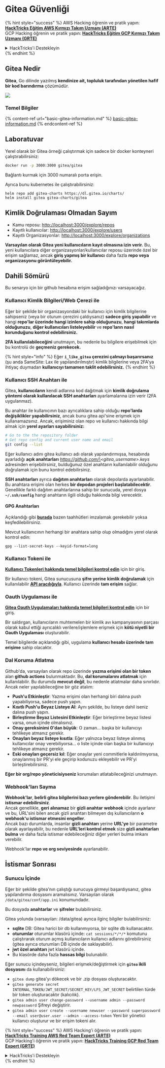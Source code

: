 # Gitea Güvenliği

{% hint style="success" %}
AWS Hacking öğrenin ve pratik yapın:<img src="../../.gitbook/assets/image (1).png" alt="" data-size="line">[**HackTricks Eğitim AWS Kırmızı Takım Uzmanı (ARTE)**](https://training.hacktricks.xyz/courses/arte)<img src="../../.gitbook/assets/image (1).png" alt="" data-size="line">\
GCP Hacking öğrenin ve pratik yapın: <img src="../../.gitbook/assets/image (2).png" alt="" data-size="line">[**HackTricks Eğitim GCP Kırmızı Takım Uzmanı (GRTE)**<img src="../../.gitbook/assets/image (2).png" alt="" data-size="line">](https://training.hacktricks.xyz/courses/grte)

<details>

<summary>HackTricks'i Destekleyin</summary>

* [**abonelik planlarını**](https://github.com/sponsors/carlospolop) kontrol edin!
* **💬 [**Discord grubuna**](https://discord.gg/hRep4RUj7f) veya [**telegram grubuna**](https://t.me/peass) katılın ya da **Twitter'da** 🐦 [**@hacktricks\_live**](https://twitter.com/hacktricks\_live)**'i takip edin.**
* **Hacking ipuçlarını paylaşmak için** [**HackTricks**](https://github.com/carlospolop/hacktricks) ve [**HackTricks Cloud**](https://github.com/carlospolop/hacktricks-cloud) github reposuna PR gönderin.

</details>
{% endhint %}

## Gitea Nedir

**Gitea**, Go dilinde yazılmış **kendinize ait, topluluk tarafından yönetilen hafif bir kod barındırma** çözümüdür.

![](<../../.gitbook/assets/image (160).png>)

### Temel Bilgiler

{% content-ref url="basic-gitea-information.md" %}
[basic-gitea-information.md](basic-gitea-information.md)
{% endcontent-ref %}

## Laboratuvar

Yerel olarak bir Gitea örneği çalıştırmak için sadece bir docker konteyneri çalıştırabilirsiniz:
```bash
docker run -p 3000:3000 gitea/gitea
```
Bağlantı kurmak için 3000 numaralı porta erişin.

Ayrıca bunu kubernetes ile çalıştırabilirsiniz:
```
helm repo add gitea-charts https://dl.gitea.io/charts/
helm install gitea gitea-charts/gitea
```
## Kimlik Doğrulaması Olmadan Sayım

* Kamu reposu: [http://localhost:3000/explore/repos](http://localhost:3000/explore/repos)
* Kayıtlı kullanıcılar: [http://localhost:3000/explore/users](http://localhost:3000/explore/users)
* Kayıtlı Organizasyonlar: [http://localhost:3000/explore/organizations](http://localhost:3000/explore/organizations)

**Varsayılan olarak Gitea yeni kullanıcıların kayıt olmasına izin verir.** Bu, yeni kullanıcılara diğer organizasyonlar/kullanıcılar reposu üzerinde özel bir erişim sağlamaz, ancak **giriş yapmış bir kullanıcı** daha fazla **repo veya organizasyonu görüntüleyebilir.**

## Dahili Sömürü

Bu senaryo için bir github hesabına erişim sağladığınızı varsayacağız.

### Kullanıcı Kimlik Bilgileri/Web Çerezi ile

Eğer bir şekilde bir organizasyondaki bir kullanıcı için kimlik bilgilerine sahipseniz (veya bir oturum çerezini çaldıysanız) **sadece giriş yapabilir** ve hangi **repo'lar üzerinde hangi izinlere sahip olduğunuzu**, **hangi takımlarda olduğunuzu**, **diğer kullanıcıları listeleyebilir** ve **repo'ların nasıl korunduğunu kontrol edebilirsiniz.**

**2FA kullanılabileceğini** unutmayın, bu nedenle bu bilgilere erişebilmek için bu kontrolü de **geçmeniz gerekecek.**

{% hint style="info" %}
Eğer **`i_like_gitea` çerezini çalmayı başarırsanız** (şu anda SameSite: Lax ile yapılandırılmıştır) kimlik bilgilerine veya 2FA'ya ihtiyaç duymadan **kullanıcıyı tamamen taklit edebilirsiniz.**
{% endhint %}

### Kullanıcı SSH Anahtarı ile

Gitea, **kullanıcıların** kendi adlarına kod dağıtmak için **kimlik doğrulama yöntemi olarak kullanılacak SSH anahtarları** ayarlamalarına izin verir (2FA uygulanmaz).

Bu anahtar ile kullanıcının bazı ayrıcalıklara sahip olduğu **repo'larda değişiklikler yapabilirsiniz**, ancak bunu gitea api'sine erişmek için kullanamazsınız. Ancak, erişiminiz olan repo ve kullanıcı hakkında bilgi almak için **yerel ayarları sayabilirsiniz:**
```bash
# Go to the the repository folder
# Get repo config and current user name and email
git config --list
```
Eğer kullanıcı adını gitea kullanıcı adı olarak yapılandırmışsa, hesabında ayarladığı **açık anahtarları** _https://github.com/\<gitea\_username>.keys_ adresinden erişebilirsiniz, bulduğunuz özel anahtarın kullanılabilir olduğunu doğrulamak için bunu kontrol edebilirsiniz.

**SSH anahtarları** ayrıca **dağıtım anahtarları** olarak depolarda ayarlanabilir. Bu anahtara erişimi olan herkes **bir depodan projeleri başlatabilecektir**. Genellikle farklı dağıtım anahtarlarına sahip bir sunucuda, yerel dosya **`~/.ssh/config`** hangi anahtarın ilgili olduğu hakkında bilgi verecektir.

#### GPG Anahtarları

Açıklandığı gibi [**burada**](https://github.com/carlospolop/hacktricks-cloud/blob/master/pentesting-ci-cd/gitea-security/broken-reference/README.md) bazen taahhütleri imzalamak gerekebilir yoksa keşfedilebilirsiniz.

Mevcut kullanıcının herhangi bir anahtara sahip olup olmadığını yerel olarak kontrol edin:
```shell
gpg --list-secret-keys --keyid-format=long
```
### Kullanıcı Tokeni ile

[**Kullanıcı Tokenleri hakkında temel bilgileri kontrol edin**](basic-gitea-information.md#personal-access-tokens) için bir giriş.

Bir kullanıcı tokeni, Gitea sunucusuna **şifre yerine** **kimlik doğrulamak** için kullanılabilir [**API aracılığıyla**](https://try.gitea.io/api/swagger#/). Kullanıcı üzerinde **tam erişim** sağlar.

### Oauth Uygulaması ile

[**Gitea Oauth Uygulamaları hakkında temel bilgileri kontrol edin**](./#with-oauth-application) için bir giriş.

Bir saldırgan, kullanıcıların muhtemelen bir kimlik avı kampanyasının parçası olarak kabul ettiği ayrıcalıklı verilere/işlemlere erişmek için **kötü niyetli bir Oauth Uygulaması** oluşturabilir.

Temel bilgilerde açıklandığı gibi, uygulama **kullanıcı hesabı üzerinde tam erişime** sahip olacaktır.

### Dal Koruma Atlatma

Github'da, varsayılan olarak repo üzerinde **yazma erişimi olan bir token** alan **github actions** bulunmaktadır. Bu, **dal korumalarını atlatmak** için kullanılabilir. Bu durumda **mevcut değil**, bu nedenle atlatmalar daha sınırlıdır. Ancak neler yapılabileceğine bir göz atalım:

* **Push'u Etkinleştir**: Yazma erişimi olan herhangi biri dalına push yapabiliyorsa, sadece push yapın.
* **Kısıtlı Push'u Beyaz Listeye Al**: Aynı şekilde, bu listeye dahil iseniz dalına push yapın.
* **Birleştirme Beyaz Listesini Etkinleştir**: Eğer birleştirme beyaz listesi varsa, onun içinde olmalısınız.
* **Onay gereksinimi 0'dan büyük**: O zaman... başka bir kullanıcıyı tehlikeye atmanız gerekir.
* **Onayları beyaz listeye kısıtla**: Eğer yalnızca beyaz listeye alınmış kullanıcılar onay verebiliyorsa... o liste içinde olan başka bir kullanıcıyı tehlikeye atmanız gerekir.
* **Eski onayları geçersiz kıl**: Eğer onaylar yeni commitlerle kaldırılmıyorsa, onaylanmış bir PR'yi ele geçirip kodunuzu ekleyebilir ve PR'yi birleştirebilirsiniz.

**Eğer bir org/repo yöneticisiyseniz** korumaları atlatabileceğinizi unutmayın.

### Webhook'ları Sayma

**Webhook'lar**, **belirli gitea bilgilerini bazı yerlere gönderebilir**. Bu iletişimi **istismar edebilirsiniz**.\
Ancak genellikle, **geri alınamaz** bir **gizli anahtar** **webhook** içinde ayarlanır ve bu, URL'sini bilen ancak gizli anahtarı bilmeyen dış kullanıcıların **o webhook'u istismar etmesini engeller**.\
Ancak bazı durumlarda, insanlar **gizli anahtarı** yerine **URL'ye** bir parametre olarak ayarlayabilir, bu nedenle **URL'leri kontrol etmek** size **gizli anahtarları bulma** ve daha fazla istismar edebileceğiniz diğer yerleri bulma imkanı verebilir.

Webhook'lar **repo ve org seviyesinde** ayarlanabilir.

## İstismar Sonrası

### Sunucu İçinde

Eğer bir şekilde gitea'nın çalıştığı sunucuya girmeyi başardıysanız, gitea yapılandırma dosyasını aramalısınız. Varsayılan olarak `/data/gitea/conf/app.ini` konumundadır.

Bu dosyada **anahtarlar** ve **şifreler** bulabilirsiniz.

Gitea yolunda (varsayılan: /data/gitea) ayrıca ilginç bilgiler bulabilirsiniz:

* **sqlite** DB: Gitea harici bir db kullanmıyorsa, bir sqlite db kullanacaktır.
* **oturumlar** oturumlar klasörü içinde: `cat sessions/*/*/*` komutunu çalıştırarak oturum açmış kullanıcıların kullanıcı adlarını görebilirsiniz (gitea ayrıca oturumları DB içinde de saklayabilir).
* **jwt özel anahtarı** jwt klasörü içinde.
* Bu klasörde daha fazla **hassas bilgi** bulunabilir.

Eğer sunucu içindeyseniz, bilgileri erişmek/değiştirmek için **`gitea` ikili dosyasını** da kullanabilirsiniz:

* `gitea dump` gitea'yı dökecek ve bir .zip dosyası oluşturacaktır.
* `gitea generate secret INTERNAL_TOKEN/JWT_SECRET/SECRET_KEY/LFS_JWT_SECRET` belirtilen türde bir token oluşturacaktır (kalıcılık).
* `gitea admin user change-password --username admin --password newpassword` Şifreyi değiştirir.
* `gitea admin user create --username newuser --password superpassword --email user@user.user --admin --access-token` Yeni bir yönetici kullanıcı oluşturur ve bir erişim tokeni alır.

{% hint style="success" %}
AWS Hacking'i öğrenin ve pratik yapın:<img src="../../.gitbook/assets/image (1).png" alt="" data-size="line">[**HackTricks Training AWS Red Team Expert (ARTE)**](https://training.hacktricks.xyz/courses/arte)<img src="../../.gitbook/assets/image (1).png" alt="" data-size="line">\
GCP Hacking'i öğrenin ve pratik yapın: <img src="../../.gitbook/assets/image (2).png" alt="" data-size="line">[**HackTricks Training GCP Red Team Expert (GRTE)**<img src="../../.gitbook/assets/image (2).png" alt="" data-size="line">](https://training.hacktricks.xyz/courses/grte)

<details>

<summary>HackTricks'i Destekleyin</summary>

* [**abonelik planlarını**](https://github.com/sponsors/carlospolop) kontrol edin!
* **💬 [**Discord grubuna**](https://discord.gg/hRep4RUj7f) veya [**telegram grubuna**](https://t.me/peass) katılın ya da **Twitter'da** 🐦 [**@hacktricks\_live**](https://twitter.com/hacktricks\_live)**'i takip edin.**
* **Hacking ipuçlarını paylaşmak için** [**HackTricks**](https://github.com/carlospolop/hacktricks) ve [**HackTricks Cloud**](https://github.com/carlospolop/hacktricks-cloud) github reposuna PR gönderin.

</details>
{% endhint %}
